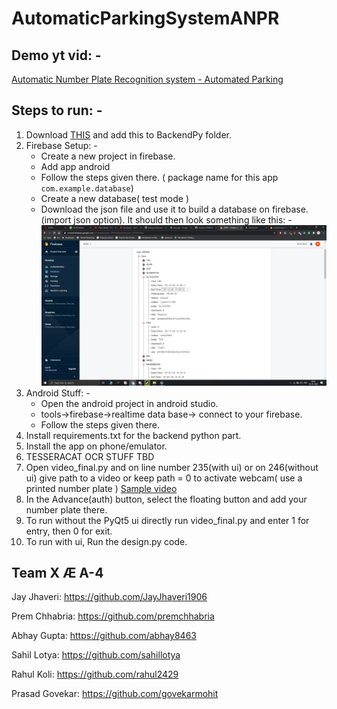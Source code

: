 # AutomaticParkingSystemANPR

## Demo yt vid: - 
[Automatic Number Plate Recognition system - Automated Parking](https://www.youtube.com/watch?v=i64AUqCuKV8&feature=youtu.be)

## Steps to run: -
1) Download [THIS](https://drive.google.com/file/d/10lYoIKufiyKaw570UvLbRHbUY6YGYlht/view?usp=sharing) and add this to BackendPy folder.
2) Firebase Setup: -
   - Create a new project in firebase.
   - Add app android
   - Follow the steps given there. ( package name for this app `com.example.database`)
   - Create a new database( test mode )
   - Download the json file and use it to build a database on firebase.(import json option). It should then look something like this: -
![](images/database.png)
3) Android Stuff: -
   - Open the android project in android studio.
   - tools->firebase->realtime data base-> connect to your firebase.
   - Follow the steps given there.
4) Install requirements.txt for the backend python part.
5) Install the app on phone/emulator.
6) TESSERACAT OCR STUFF TBD
7) Open video_final.py and on line number 235(with ui) or on 246(without ui) give path to a video or keep path = 0 to activate webcam( use a printed number plate )
  [Sample video](https://drive.google.com/file/d/1QL5nR2pNM71CKH2vehXpEgiqdH6SAAho/view?usp=sharing)
8) In the Advance(auth) button, select the floating button and add your number plate there.
9) To run without the PyQt5 ui directly run video_final.py and enter 1 for entry, then 0 for exit.
10) To run with ui, Run the design.py code.

## Team X Æ A-4
Jay Jhaveri: https://github.com/JayJhaveri1906

Prem Chhabria: https://github.com/premchhabria

Abhay Gupta: https://github.com/abhay8463

Sahil Lotya: https://github.com/sahillotya

Rahul Koli: https://github.com/rahul2429

Prasad Govekar: https://github.com/govekarmohit
